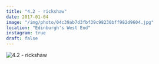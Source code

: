 ```yaml
---
title: "4.2 - rickshaw"
date: 2017-01-04
image: "/img/photo/04c39ab7d3fbf39c98230bff982d9604.jpg"
location: "Edinburgh's West End"
instagram: true
draft: false
---
```


![4.2 - rickshaw](/img/photo/04c39ab7d3fbf39c98230bff982d9604.jpg)
